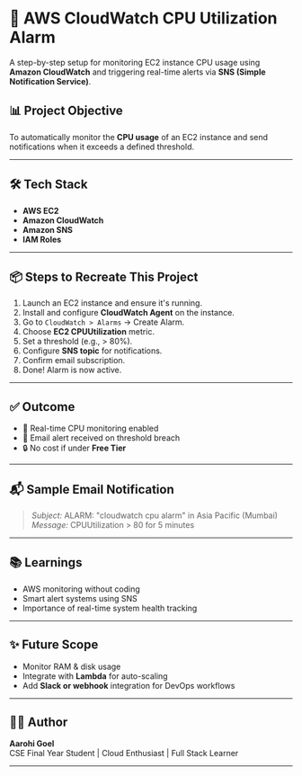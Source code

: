 # 🚨 AWS CloudWatch CPU Utilization Alarm

A step-by-step setup for monitoring EC2 instance CPU usage using **Amazon CloudWatch** and triggering real-time alerts via **SNS (Simple Notification Service)**.

## 📊 Project Objective

To automatically monitor the **CPU usage** of an EC2 instance and send notifications when it exceeds a defined threshold.

---

## 🛠️ Tech Stack

- **AWS EC2**
- **Amazon CloudWatch**
- **Amazon SNS**
- **IAM Roles**

---

## 📦 Steps to Recreate This Project

1. Launch an EC2 instance and ensure it's running.
2. Install and configure **CloudWatch Agent** on the instance.
3. Go to `CloudWatch > Alarms` → Create Alarm.
4. Choose **EC2 CPUUtilization** metric.
5. Set a threshold (e.g., > 80%).
6. Configure **SNS topic** for notifications.
7. Confirm email subscription.
8. Done! Alarm is now active.

---

## ✅ Outcome

- 🧠 Real-time CPU monitoring enabled
- 🔔 Email alert received on threshold breach
- 🔒 No cost if under **Free Tier**

---

## 📬 Sample Email Notification

> *Subject:* ALARM: "cloudwatch cpu alarm" in Asia Pacific (Mumbai)  
> *Message:* CPUUtilization > 80 for 5 minutes

---

## 📚 Learnings

- AWS monitoring without coding
- Smart alert systems using SNS
- Importance of real-time system health tracking

---

## ✨ Future Scope

- Monitor RAM & disk usage
- Integrate with **Lambda** for auto-scaling
- Add **Slack or webhook** integration for DevOps workflows

---

## 🧑‍💻 Author

**Aarohi Goel**  
CSE Final Year Student | Cloud Enthusiast | Full Stack Learner  


---

